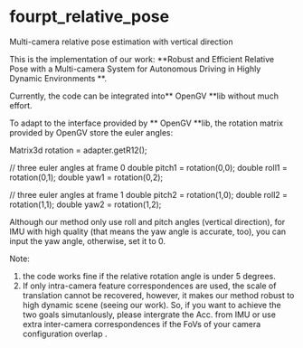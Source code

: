 # fourpt_relative_pose
Multi-camera relative pose estimation with vertical direction


This is the implementation of our work: **Robust and Efficient Relative Pose with a Multi-camera System for Autonomous Driving in Highly Dynamic Environments **.

Currently, the code can be integrated into** OpenGV **lib without much effort.

To adapt to the interface provided by ** OpenGV **lib, the rotation matrix provided by OpenGV store the euler angles:

Matrix3d rotation = adapter.getR12();

// three euler angles at frame 0
double pitch1 = rotation(0,0);
double roll1 = rotation(0,1);
double yaw1 = rotation(0,2);

// three euler angles at frame 1
double pitch2 = rotation(1,0);
double roll2 = rotation(1,1);
double yaw2 = rotation(1,2);

Although our method only use roll and pitch angles (vertical direction), for IMU with high quality (that means the yaw angle is accurate, too), you can input the yaw angle, otherwise, set it to 0.

Note: 
1. the code works fine if the relative rotation angle is under 5 degrees.
2. If only intra-camera feature correspondences are used, the scale of translation cannot be recovered, however, it makes our method robust to high dynamic scene (seeing our work). So, if you want to achieve the two goals simutanlously, please intergrate the Acc. from IMU or use extra inter-camera correspondences if the FoVs of your camera configuration overlap .
